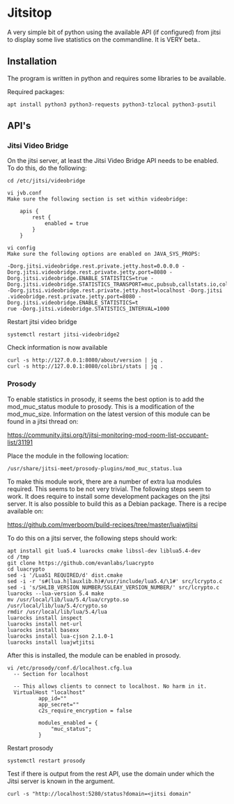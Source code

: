 # Jitsitop

A very simple bit of python using the available API (if configured) from jitsi
to display some live statistics on the commandline. It is VERY beta..

## Installation

The program is written in python and requires some libraries to be available.

Required packages:

``apt install python3 python3-requests python3-tzlocal python3-psutil``

## API's

### Jitsi Video Bridge

On the jitsi server, at least the Jitsi Video Bridge API needs to be enabled. To
do this, do the following:

```
cd /etc/jitsi/videobridge
```

```
vi jvb.conf
Make sure the following section is set within videobridge:

    apis {
        rest {
            enabled = true
        }
    }
```

```
vi config
Make sure the following options are enabled on JAVA_SYS_PROPS:

-Dorg.jitsi.videobridge.rest.private.jetty.host=0.0.0.0 -Dorg.jitsi.videobridge.rest.private.jetty.port=8080 -Dorg.jitsi.videobridge.ENABLE_STATISTICS=true -Dorg.jitsi.videobridge.STATISTICS_TRANSPORT=muc,pubsub,callstats.io,colibri"
-Dorg.jitsi.videobridge.rest.private.jetty.host=localhost -Dorg.jitsi
.videobridge.rest.private.jetty.port=8080 -Dorg.jitsi.videobridge.ENABLE_STATISTICS=t
rue -Dorg.jitsi.videobridge.STATISTICS_INTERVAL=1000
```

Restart jitsi video bridge

``systemctl restart jitsi-videobridge2``

Check information is now available

```
curl -s http://127.0.0.1:8080/about/version | jq .
curl -s http://127.0.0.1:8080/colibri/stats | jq .
```

### Prosody

To enable statistics in prosody, it seems the best option is to add the
mod_muc_status module to prosody. This is a modification of the mod_muc_size.
Information on the latest version of this module can be found in a jitsi thread on:

https://community.jitsi.org/t/jitsi-monitoring-mod-room-list-occupant-list/31191

Place the module in the following location:

``/usr/share/jitsi-meet/prosody-plugins/mod_muc_status.lua``

To make this module work, there are a number of extra lua modules required.
This seems to be not very trivial. The following steps seem to work. It does
require to install some development packages on the jitsi server. It is also
possible to build this as a Debian package. There is a recipe available on:

https://github.com/mverboom/build-recipes/tree/master/luajwtjitsi

To do this on a jitsi server, the following steps should work:

```
apt install git lua5.4 luarocks cmake libssl-dev liblua5.4-dev
cd /tmp
git clone https://github.com/evanlabs/luacrypto
cd luacrypto
sed -i '/Lua51 REQUIRED/d' dist.cmake
sed -i -r 's#(lua.h|lauxlib.h)#/usr/include/lua5.4/\1#' src/lcrypto.c
sed -i 's/SHLIB_VERSION_NUMBER/SSLEAY_VERSION_NUMBER/' src/lcrypto.c
luarocks --lua-version 5.4 make
mv /usr/local/lib/lua/5.4/lua/crypto.so /usr/local/lib/lua/5.4/crypto.so
rmdir /usr/local/lib/lua/5.4/lua
luarocks install inspect
luarocks install net-url
luarocks install basexx
luarocks install lua-cjson 2.1.0-1
luarocks install luajwtjitsi
```

After this is installed, the module can be enabled in prosody.

```
vi /etc/prosody/conf.d/localhost.cfg.lua
  -- Section for localhost

  -- This allows clients to connect to localhost. No harm in it.
  VirtualHost "localhost"
          app_id=""
          app_secret=""
          c2s_require_encryption = false

          modules_enabled = {
              "muc_status";
          }
```

Restart prosody

``systemctl restart prosody``

Test if there is output from the rest API, use the domain under which the Jitsi
server is known in the argument.

``curl -s "http://localhost:5280/status?domain=<jitsi domain"``

